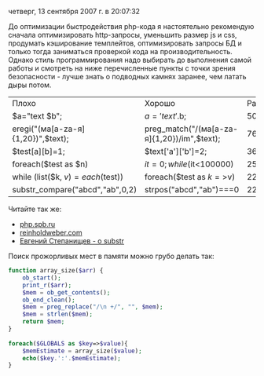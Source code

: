 четверг, 13 сентября 2007 г. в 20:07:32

До оптимизации быстродействия php-кода я настоятельно рекомендую сначала оптимизировать http-запросы, уменьшить размер js и css, продумать кэширование темплейтов, оптимизировать запросы БД и только тогда заниматься проверкой кода на производительность. Однако стиль программирования надо выбирать до выполнения самой работы и смотреть на ниже перечисленные пункты с точки зрения безопасности - лучше знать о подводных камнях заранее, чем латать дыры потом.

|   |   |   |
|---|---|---|
|Плохо|Хорошо|Разница|
|$a="text $b";|$a='text '.$b;|50%|
|eregi("(ма[a-zа-я]{1,20})",$text);|preg_match("/(ма[a-zа-я]{1,20})/im",$text);|76%|
|$test[a][b]=1;|$text['a']['b']=2;|361%|
|foreach($test as $n)|$it=0; while($it<100000)|254%|
|while (list($k, $v) = each($test))|foreach($test as $k=>$v)|22%|
|substr_compare("abcd","ab",0,2)|strpos("abcd","ab")===0|22%|

Читайте так же:

- [php.spb.ru](http://php.spb.ru/php/speed.html)
- [reinholdweber.com](http://reinholdweber.com/?p=3)
- [Евгений Степанищев - о substr](http://bolknote.ru/2008/07/21/~1790)

Поиск прожорливых мест в памяти можно грубо делать так:

```php
function array_size($arr) {  
    ob_start();  
    print_r($arr);  
    $mem = ob_get_contents();  
    ob_end_clean();  
    $mem = preg_replace("/\n +/", "", $mem);  
    $mem = strlen($mem);  
    return $mem;  
}  
  
foreach($GLOBALS as $key=>$value){  
    $memEstimate = array_size($value);  
    echo($key.':'.$memEstimate);  
}

